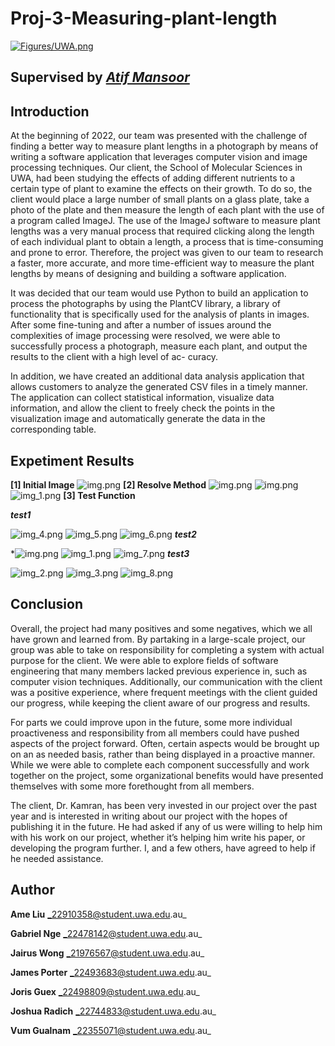 # Proj-3-Measuring-plant-length
[![Figures/UWA.png](Figures/UWA.png)](https://www.rdi.uwa.edu.au/innovations-in-action)
## Supervised by [**___Atif Mansoor___**](https://research-repository.uwa.edu.au/en/persons/atif-mansoor)

## Introduction
At the beginning of 2022, our team was presented with the challenge of finding a
better way to measure plant lengths in a photograph by means of writing a software
application that leverages computer vision and image processing techniques.
Our client, the School of Molecular Sciences in UWA, had been studying the effects
of adding different nutrients to a certain type of plant to examine the effects on
their growth. To do so, the client would place a large number of small plants
on a glass plate, take a photo of the plate and then measure the length of each
plant with the use of a program called ImageJ. The use of the ImageJ software to
measure plant lengths was a very manual process that required clicking along the
length of each individual plant to obtain a length, a process that is time-consuming
and prone to error. Therefore, the project was given to our team to research a
faster, more accurate, and more time-efficient way to measure the plant lengths
by means of designing and building a software application.

It was decided that our team would use Python to build an application to process
the photographs by using the PlantCV library, a library of functionality that is
specifically used for the analysis of plants in images.
After some fine-tuning and after a number of issues around the complexities of
image processing were resolved, we were able to successfully process a photograph,
measure each plant, and output the results to the client with a high level of ac-
curacy.

In addition, we have created an additional data analysis application that allows
customers to analyze the generated CSV files in a timely manner. The application
can collect statistical information, visualize data information, and allow the client
to freely check the points in the visualization image and automatically generate
the data in the corresponding table.

## Expetiment Results
**[1] Initial Image**
![img.png](Figures/Initial-example.png)
**[2] Resolve Method**
![img.png](Figures/Binary.png)
![img.png](Figures/Skeletonised.png)
![img_1.png](Figures/Segmented.png)
**[3] Test Function**

**_test1_**

![img_4.png](Figures/test1-1.png)
![img_5.png](Figures/test1-2.png)
![img_6.png](Figures/test1-3.png)
**_test2_**

*![img.png](Figures/test2-1.png)
![img_1.png](Figures/test2-2.png)
![img_7.png](Figures/test2-3.png)
**_test3_**

![img_2.png](Figures/test3-1.png)
![img_3.png](Figures/test3-2.png)
![img_8.png](Figures/test3-3.png)

## Conclusion
Overall, the project had many positives and some negatives, which we all have
grown and learned from. By partaking in a large-scale project, our group was able
to take on responsibility for completing a system with actual purpose for the client.
We were able to explore fields of software engineering that many members lacked
previous experience in, such as computer vision techniques. Additionally, our
communication with the client was a positive experience, where frequent meetings
with the client guided our progress, while keeping the client aware of our progress
and results.

For parts we could improve upon in the future, some more individual proactiveness
and responsibility from all members could have pushed aspects of the project
forward. Often, certain aspects would be brought up on an as needed basis, rather
than being displayed in a proactive manner. While we were able to complete each
component successfully and work together on the project, some organizational
benefits would have presented themselves with some more forethought from all
members.

The client, Dr. Kamran, has been very invested in our project over the past year
and is interested in writing about our project with the hopes of publishing it in
the future. He had asked if any of us were willing to help him with his work on
our project, whether it’s helping him write his paper, or developing the program
further. I, and a few others, have agreed to help if he needed assistance.

## Author
**Ame Liu** _22910358@student.uwa.edu.au_

**Gabriel Nge** _22478142@student.uwa.edu.au_

**Jairus Wong** _21976567@student.uwa.edu.au_

**James Porter** _22493683@student.uwa.edu.au_

**Joris Guex** _22498809@student.uwa.edu.au_

**Joshua Radich** _22744833@student.uwa.edu.au_

**Vum Gualnam** _22355071@student.uwa.edu.au_
